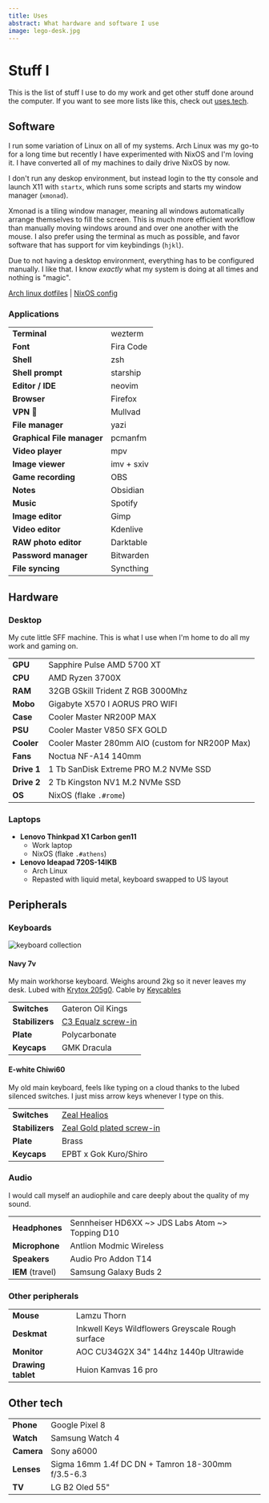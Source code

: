 ```yaml
---
title: Uses
abstract: What hardware and software I use
image: lego-desk.jpg
---
```


# Stuff I <Accented text="use" />

This is the list of stuff I use to do my work and get other stuff done around the computer. If you want to see more lists like this, check out [uses.tech](https://uses.tech).

## Software

I run some variation of Linux on all of my systems. Arch Linux was my go-to for a long time but recently I have experimented with NixOS and I'm loving it. I have converted all of my machines to daily drive NixOS by now.

I don't run any deskop environment, but instead login to the tty console and launch X11 with `startx`, which runs some scripts and starts my window manager (`xmonad`).

Xmonad is a tiling window manager, meaning all windows automatically arrange themselves to fill the screen. This is much more efficient workflow than manually moving windows around and over one another with the mouse. I also prefer using the terminal as much as possible, and favor software that has support for vim keybindings (`hjkl`).

Due to not having a desktop environment, everything has to be configured manually. I like that. I know *exactly* what my system is doing at all times and nothing is "magic".

[Arch linux dotfiles](https://git.joinemm.dev/dotfiles) | [NixOS config](https://git.joinemm.dev/empire)

### Applications

|                            |            |
| -------------------------- | ---------- |
| **Terminal**               | wezterm    |
| **Font**                   | Fira Code  |
| **Shell**                  | zsh        |
| **Shell prompt**           | starship   |
| **Editor / IDE**           | neovim     |
| **Browser**                | Firefox    |
| **VPN 🏴‍**                | Mullvad    |
| **File manager**           | yazi       |
| **Graphical File manager** | pcmanfm    |
| **Video player**           | mpv        |
| **Image viewer**           | imv + sxiv |
| **Game recording**         | OBS        |
| **Notes**                  | Obsidian   |
| **Music**                  | Spotify    |
| **Image editor**           | Gimp       |
| **Video editor**           | Kdenlive   |
| **RAW photo editor**       | Darktable  |
| **Password manager**       | Bitwarden  |
| **File syncing**           | Syncthing  |

## Hardware

### Desktop

My cute little SFF machine. This is what I use when I'm home to do all my work and gaming on.

|             |                                                 |
| ----------- | ----------------------------------------------- |
| **GPU**     | Sapphire Pulse AMD 5700 XT                      |
| **CPU**     | AMD Ryzen 3700X                                 |
| **RAM**     | 32GB GSkill Trident Z RGB 3000Mhz               |
| **Mobo**    | Gigabyte X570 I AORUS PRO WIFI                  |
| **Case**    | Cooler Master NR200P MAX                        |
| **PSU**     | Cooler Master V850 SFX GOLD                     |
| **Cooler**  | Cooler Master 280mm AIO (custom for NR200P Max) |
| **Fans**    | Noctua NF-A14 140mm                             |
| **Drive 1** | 1 Tb SanDisk Extreme PRO M.2 NVMe SSD           |
| **Drive 2** | 2 Tb Kingston NV1 M.2 NVMe SSD                  |
| **OS**      | NixOS (flake `.#rome`)                          |

### Laptops

- **Lenovo Thinkpad X1 Carbon gen11**
  - Work laptop
  - NixOS (flake `.#athens`)
- **Lenovo Ideapad 720S-14IKB**
  - Arch Linux
  - Repasted with liquid metal, keyboard swapped to US layout

## Peripherals

### Keyboards

![keyboard collection](/img/blog/keyboards.jpg)

#### Navy 7v

My main workhorse keyboard. Weighs around 2kg so it never leaves my desk. Lubed with [Krytox 205g0](https://divinikey.com/collections/lubricant/products/205-grade-0-switch-lubricant). Cable by [Keycables](https://www.keycables.de)

|  |  |
| ------ | ------ |
| **Switches**  | Gateron Oil Kings |
| **Stabilizers** | [C3 Equalz screw-in](https://thekey.company/products/c-equalz-screw-in-stabilizers-v3-white) |
| **Plate**  | Polycarbonate  |
| **Keycaps**  | GMK Dracula  |

#### E-white Chiwi60

My old main keyboard, feels like typing on a cloud thanks to the lubed silenced switches. I just miss arrow keys whenever I type on this.

|  |  |
| ------ | ------ |
| **Switches**  | [Zeal Healios](https://zealpc.net/products/healio) |
| **Stabilizers** | [Zeal Gold plated screw-in](https://zealpc.net/products/zealstabilizers) |
| **Plate**  | Brass  |
| **Keycaps** | EPBT x Gok Kuro/Shiro |

### Audio

I would call myself an audiophile and care deeply about the quality of my sound.

|                  |                                                  |
| ---------------- | ------------------------------------------------ |
| **Headphones**   | Sennheiser HD6XX ~> JDS Labs Atom ~> Topping D10 |
| **Microphone**   | Antlion Modmic Wireless                          |
| **Speakers**     | Audio Pro Addon T14                              |
| **IEM** (travel) | Samsung Galaxy Buds 2                            |

### Other peripherals

|                    |                                                  |
| ------------------ | ------------------------------------------------ |
| **Mouse**          | Lamzu Thorn                                      |
| **Deskmat**        | Inkwell Keys Wildflowers Greyscale Rough surface |
| **Monitor**        | AOC CU34G2X 34" 144hz 1440p Ultrawide            |
| **Drawing tablet** | Huion Kamvas 16 pro                              |

## Other tech

|            |                                                   |
| ---------- | ------------------------------------------------- |
| **Phone**  | Google Pixel 8                                    |
| **Watch**  | Samsung Watch 4                                   |
| **Camera** | Sony a6000                                        |
| **Lenses** | Sigma 16mm 1.4f DC DN + Tamron 18-300mm f/3.5-6.3 |
| **TV**     | LG B2 Oled 55"                                    |
